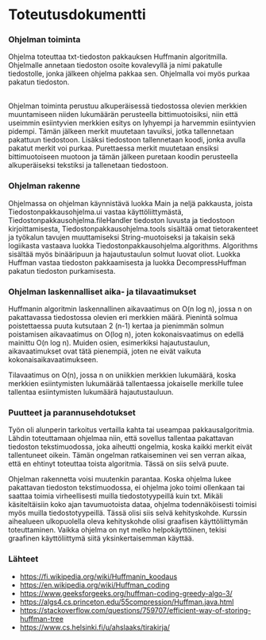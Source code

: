# Toteutusdokumentti

### Ohjelman toiminta
Ohjelma toteuttaa txt-tiedoston pakkauksen Huffmanin algoritmilla. Ohjelmalle annetaan tiedoston osoite kovalevyllä ja nimi pakatulle tiedostolle, jonka jälkeen ohjelma pakkaa sen. Ohjelmalla voi myös purkaa pakatun tiedoston. <br/> <br/>

Ohjelman toiminta perustuu alkuperäisessä tiedostossa olevien merkkien muuntamiseen niiden lukumäärän perusteella bittimuotoisiksi, niin että useimmin esiintyvien merkkien esitys on lyhyempi ja harvemmin esiintyvien pidempi.
Tämän jälkeen merkit muutetaan tavuiksi, jotka tallennetaan pakattuun tiedostoon. Lisäksi tiedostoon tallennetaan koodi, jonka avulla pakatut merkit voi purkaa. Purettaessa merkit muutetaan ensiksi bittimuotoiseen muotoon ja tämän jälkeen puretaan koodin perusteella alkuperäiseksi tekstiksi ja tallenetaan tiedostoon.

### Ohjelman rakenne
Ohjelmassa on ohjelman käynnistävä luokka Main ja neljä pakkausta, joista Tiedostonpakkausohjelma.ui vastaa käyttöliittymästä, Tiedostonpakkausohjelma.fileHandler tiedoston luvusta ja tiedostoon kirjoittamisesta, Tiedostonpakkausohjelma.tools sisältää omat tietorakenteet ja työkalun tavujen muuttamiseksi String-muotoiseksi ja takaisin sekä logiikasta vastaava luokka Tiedostonpakkausohjelma.algorithms. Algorithms sisältää myös binääripuun ja hajautustaulun solmut luovat oliot. Luokka Huffman vastaa tiedoston pakkaamisesta ja luokka DecompressHuffman pakatun tiedoston purkamisesta.

### Ohjelman laskennalliset aika- ja tilavaatimukset
Huffmanin algoritmin laskennallinen aikavaatimus on O(n log n), jossa n on pakattavassa tiedostossa olevien eri merkkien määrä. Pienintä solmua poistettaessa puuta kutsutaan 2 (n-1) kertaa ja pienimmän solmun poistamisen aikavaatimus on O(log n), joten kokonaisvaatimus on edellä mainittu O(n log n). Muiden osien, esimerkiksi hajautustaulun, aikavaatimukset ovat tätä pienempiä, joten ne eivät vaikuta kokonaisaikavaatimukseen. <br/>

Tilavaatimus on O(n), jossa n on uniikkien merkkien lukumäärä, koska merkkien esiintymisten lukumäärää tallentaessa jokaiselle merkille tulee tallentaa esiintymisten lukumäärä hajautustauluun.

### Puutteet ja parannusehdotukset
Työn oli alunperin tarkoitus vertailla kahta tai useampaa pakkausalgoritmia. Lähdin toteuttamaan ohjelmaa niin, että sovellus tallentaa pakattavan tiedoston tekstimuodossa, joka aiheutti ongelmia, koska kaikki merkit eivät tallentuneet oikein. Tämän ongelman ratkaiseminen vei sen verran aikaa, että en ehtinyt toteuttaa toista algoritmia. Tässä on siis selvä puute. <br/>

Ohjelman rakennetta voisi muutenkin parantaa. Koska ohjelma lukee pakattavan tiedoston tekstimuodossa, ei ohjelma joko toimi ollenkaan tai saattaa toimia virheellisesti muilla tiedostotyypeillä kuin txt. Mikäli käsiteltäisiin koko ajan tavumuotoista dataa, ohjelma todennäköisesti toimisi myös muilla tiedostotyypeillä. Tässä olisi siis selvä kehityskohde. Kurssin aihealueen ulkopuolella oleva kehityskohde olisi graafisen käyttöliittymän toteuttaminen. Vaikka ohjelma on nyt melko helpokäyttöinen, tekisi graafinen käyttöliittymä siitä yksinkertaisemman käyttää.




### Lähteet
* https://fi.wikipedia.org/wiki/Huffmanin_koodaus
* https://en.wikipedia.org/wiki/Huffman_coding
* https://www.geeksforgeeks.org/huffman-coding-greedy-algo-3/
* https://algs4.cs.princeton.edu/55compression/Huffman.java.html
* https://stackoverflow.com/questions/759707/efficient-way-of-storing-huffman-tree
* https://www.cs.helsinki.fi/u/ahslaaks/tirakirja/